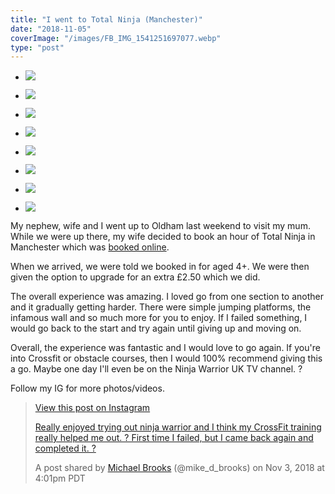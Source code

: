 ```yaml
---
title: "I went to Total Ninja (Manchester)"
date: "2018-11-05"
coverImage: "/images/FB_IMG_1541251697077.webp"
type: "post"
---
```


- ![](/images/FB_IMG_1541251697077.webp)
    
- ![](/images/FB_IMG_1541251703045.webp)
    
- ![](/images/IMG_20181103_104028.webp)
    
- ![](/images/IMG_20181103_104042.webp)
    
- ![](/images/IMG_20181103_104129.webp)
    
- ![](/images/IMG_20181103_104200.webp)
    
- ![](/images/MVIMG_20181103_103826.webp)
    
- ![](/images/MVIMG_20181103_104058.webp)
    

My nephew, wife and I went up to Oldham last weekend to visit my mum. While we were up there, my wife decided to book an hour of Total Ninja in Manchester which was [booked online](http://www.totalninja.co.uk/).

When we arrived, we were told we booked in for aged 4+. We were then given the option to upgrade for an extra £2.50 which we did.

The overall experience was amazing. I loved go from one section to another and it gradually getting harder. There were simple jumping platforms, the infamous wall and so much more for you to enjoy. If I failed something, I would go back to the start and try again until giving up and moving on.

Overall, the experience was fantastic and I would love to go again. If you're into Crossfit or obstacle courses, then I would 100% recommend giving this a go. Maybe one day I'll even be on the Ninja Warrior UK TV channel. ?

Follow my IG for more photos/videos.

> [View this post on Instagram](https://www.instagram.com/p/BpvGI-mDxXc/?utm_source=ig_embed&utm_medium=loading)
> 
> [Really enjoyed trying out ninja warrior and I think my CrossFit training really helped me out. ? First time I failed, but I came back again and completed it. ?](https://www.instagram.com/p/BpvGI-mDxXc/?utm_source=ig_embed&utm_medium=loading)
> 
> A post shared by [Michael Brooks](https://www.instagram.com/mike_d_brooks/?utm_source=ig_embed&utm_medium=loading) (@mike_d_brooks) on Nov 3, 2018 at 4:01pm PDT

